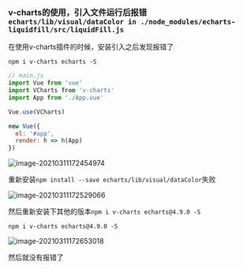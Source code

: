 ### v-charts的使用，引入文件运行后报错`echarts/lib/visual/dataColor in ./node_modules/echarts-liquidfill/src/liquidFill.js`

在使用v-charts插件的时候，安装引入之后发现报错了

```
npm i v-charts echarts -S
```

```js
// main.js
import Vue from 'vue'
import VCharts from 'v-charts'
import App from './App.vue'

Vue.use(VCharts)

new Vue({
  el: '#app',
  render: h => h(App)
})
```

![image-20210311172454974](D:\LJY\code\dataNote20221010\img\typora-user-images\image-20210311172454974.png)

重新安装`npm install --save echarts/lib/visual/dataColor`失败

![image-20210311172529066](D:\LJY\code\dataNote20221010\img\typora-user-images\image-20210311172529066.png)

然后重新安装下其他的版本`npm i v-charts echarts@4.9.0 -S`

```
npm i v-charts echarts@4.9.0 -S
```

![image-20210311172653018](D:\LJY\code\dataNote20221010\img\typora-user-images\image-20210311172653018.png)

然后就没有报错了